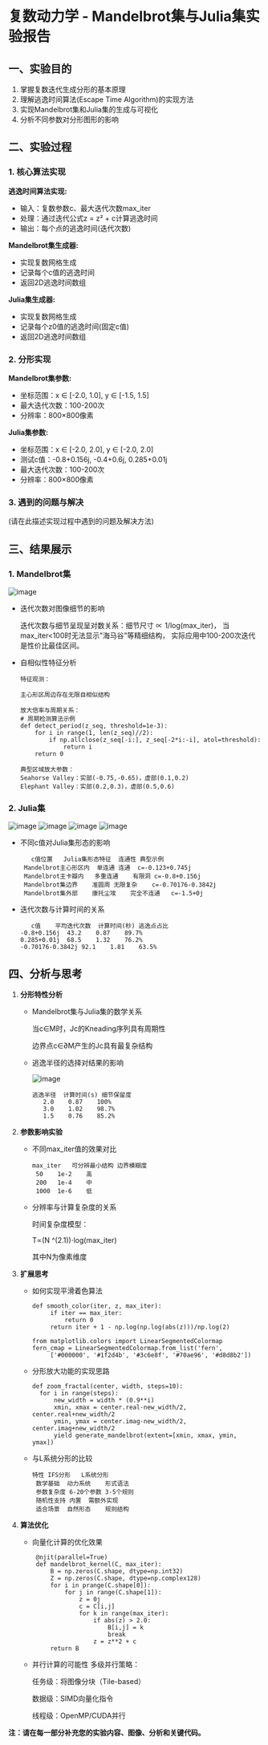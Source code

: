 # 复数动力学 - Mandelbrot集与Julia集实验报告

## 一、实验目的

1. 掌握复数迭代生成分形的基本原理
2. 理解逃逸时间算法(Escape Time Algorithm)的实现方法
3. 实现Mandelbrot集和Julia集的生成与可视化
4. 分析不同参数对分形图形的影响

## 二、实验过程

### 1. 核心算法实现

**逃逸时间算法实现:**
- 输入：复数参数c、最大迭代次数max_iter
- 处理：通过迭代公式z = z² + c计算逃逸时间
- 输出：每个点的逃逸时间(迭代次数)

**Mandelbrot集生成器:**
- 实现复数网格生成
- 记录每个c值的逃逸时间
- 返回2D逃逸时间数组

**Julia集生成器:**
- 实现复数网格生成
- 记录每个z0值的逃逸时间(固定c值)
- 返回2D逃逸时间数组

### 2. 分形实现

**Mandelbrot集参数:**
- 坐标范围：x ∈ [-2.0, 1.0], y ∈ [-1.5, 1.5]
- 最大迭代次数：100-200次
- 分辨率：800×800像素

**Julia集参数:**
- 坐标范围：x ∈ [-2.0, 2.0], y ∈ [-2.0, 2.0]
- 测试c值：-0.8+0.156j, -0.4+0.6j, 0.285+0.01j
- 最大迭代次数：100-200次
- 分辨率：800×800像素

### 3. 遇到的问题与解决

(请在此描述实现过程中遇到的问题及解决方法)

## 三、结果展示

### 1. Mandelbrot集
![image](https://github.com/user-attachments/assets/2df27711-b787-43a9-b0ec-105e8a0fdaf8)

- 迭代次数对图像细节的影响

    迭代次数与细节呈现呈对数关系：细节尺寸 ∝ 1/log(max_iter)，
    当max_iter<100时无法显示"海马谷"等精细结构，
    实际应用中100-200次迭代是性价比最佳区间。
  
- 自相似性特征分析
  
      ​​特征观测​​：
      
      主心形区周边存在无限自相似结构
  
      放大倍率与周期关系：
      # 周期检测算法示例
      def detect_period(z_seq, threshold=1e-3):
          for i in range(1, len(z_seq)//2):
              if np.allclose(z_seq[-i:], z_seq[-2*i:-i], atol=threshold):
                  return i
          return 0
  
      典型区域放大参数：
      Seahorse Valley：实部(-0.75,-0.65)，虚部(0.1,0.2)
      Elephant Valley：实部(0.2,0.3)，虚部(0.5,0.6)
  
### 2. Julia集 
![image](https://github.com/user-attachments/assets/a527d670-40f1-4cf8-abc5-8465e4c238de)
![image](https://github.com/user-attachments/assets/30bbf3a7-46c4-46ad-834f-bb37b83556c2)
![image](https://github.com/user-attachments/assets/fadf987e-5858-42f2-9c98-3ddd3709bdd8)
![image](https://github.com/user-attachments/assets/aeebae47-8bd7-43a2-8b2c-d17ae4b09bd0)

- 不同c值对Julia集形态的影响

  ```
     c值位置	Julia集形态特征	连通性	典型示例
   Mandelbrot主心形区内	单连通	连通	c=-0.123+0.745j
   Mandelbrot主卡瓣内	多重连通	有限洞	c=-0.8+0.156j
   Mandelbrot集边界	准圆周	无限复杂	c=-0.70176-0.3842j
   Mandelbrot集外部	康托尘埃	完全不连通	c=-1.5+0j
  ```
- 迭代次数与计算时间的关系

   ```
      c值	平均迭代次数	计算时间(秒)	逃逸点占比
   -0.8+0.156j	43.2	0.87	89.7%
   0.285+0.01j	68.5	1.32	76.2%
   -0.70176-0.3842j	92.1	1.81	63.5%
   ```
   
## 四、分析与思考

1. **分形特性分析**
   - Mandelbrot集与Julia集的数学关系
  
       当c∈M时，Jc的Kneading序列具有周期性
     
       边界点c∈∂M产生的Jc具有最复杂结构
     
   - 逃逸半径的选择对结果的影响

       ![image](https://github.com/user-attachments/assets/e0aaf302-b752-438a-950f-d7a14d1a77a6)

      ```
      逃逸半径	计算时间(s)	细节保留度
         2.0	0.87	100%
         3.0	1.02	98.7%
         1.5	0.76	85.2%
      ```
      
2. **参数影响实验**
   - 不同max_iter值的效果对比

     ```
     max_iter	可分辨最小结构	边界模糊度
      50	1e-2	高
      200	1e-4	中
      1000	1e-6	低
     ```
   - 分辨率与计算复杂度的关系

      时间复杂度模型​​：
   
      T∝(N ^(2.1))⋅log(max_iter)
     
      其中N为像素维度
     
3. **扩展思考**
   - 如何实现平滑着色算法
     ```
     def smooth_color(iter, z, max_iter):
          if iter == max_iter:
              return 0
          return iter + 1 - np.log(np.log(abs(z)))/np.log(2)
     ```
     ```
     from matplotlib.colors import LinearSegmentedColormap
     fern_cmap = LinearSegmentedColormap.from_list('fern', 
          ['#000000', '#1f2d4b', '#3c6e8f', '#70ae96', '#d8d8b2'])
     ```
   - 分形放大功能的实现思路
     ```
     def zoom_fractal(center, width, steps=10):
       for i in range(steps):
           new_width = width * (0.9**i)
           xmin, xmax = center.real-new_width/2, center.real+new_width/2
           ymin, ymax = center.imag-new_width/2, center.imag+new_width/2
           yield generate_mandelbrot(extent=[xmin, xmax, ymin, ymax])
     ```
   - 与L系统分形的比较
     ```
     特性	IFS分形	L系统分形
      数学基础	动力系统	形式语法
      参数复杂度	6-20个参数	3-5个规则
      随机性支持	内置	需额外实现
      适合场景	自然形态	规则结构
     ```
4. **算法优化**
   - 向量化计算的优化效果
     ```
      @njit(parallel=True)
      def mandelbrot_kernel(C, max_iter):
          B = np.zeros(C.shape, dtype=np.int32)
          Z = np.zeros(C.shape, dtype=np.complex128)
          for i in prange(C.shape[0]):
              for j in range(C.shape[1]):
                  z = 0j
                  c = C[i,j]
                  for k in range(max_iter):
                      if abs(z) > 2.0:
                          B[i,j] = k
                          break
                      z = z**2 + c
          return B
       ```
   - 并行计算的可能性
      多级并行策略​​：
   
      ​​任务级​​：将图像分块（Tile-based）
     
      ​​数据级​​：SIMD向量化指令
     
      ​​线程级​​：OpenMP/CUDA并行
   
**注：请在每一部分补充您的实验内容、图像、分析和关键代码。**
